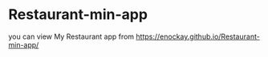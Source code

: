 # Restaurant-min-app

you can view My Restaurant app from https://enockay.github.io/Restaurant-min-app/
